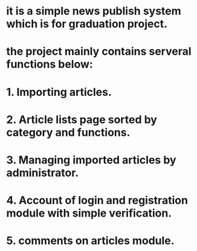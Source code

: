 # it is a simple news publish system which is for graduation project.
# the project mainly contains serveral functions below:
# 1. Importing articles.
# 2. Article lists page sorted by category and functions.
# 3. Managing imported articles by administrator.
# 4. Account of login and registration module with simple verification.
# 5. comments on articles module.

